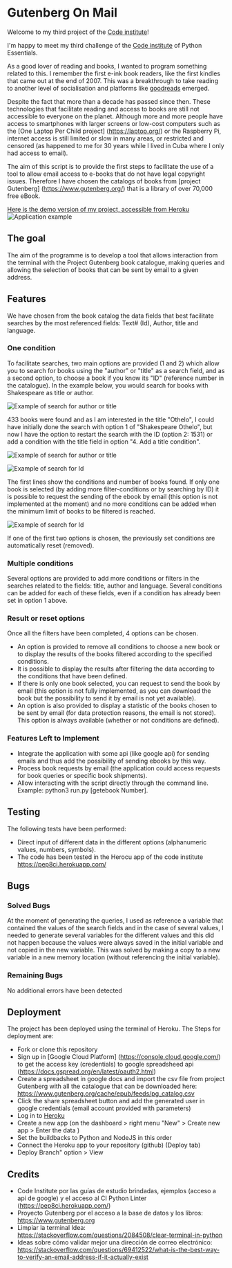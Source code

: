 # Gutenberg On Mail

Welcome to my third project of the [Code institute](https://codeinstitute.net)!

I'm happy to meet my third challenge of the [Code institute](https://codeinstitute.net) of Python Essentials. 

As a good lover of reading and books, I wanted to program something related to this. I remember the first e-ink book readers, like the first kindles that came out at the end of 2007. This was a breakthrough to take reading to another level of socialisation and platforms like [goodreads](https://www.goodreads.com/) emerged.

Despite the fact that more than a decade has passed since then. These technologies that facilitate reading and access to books are still not accessible to everyone on the planet. Although more and more people have access to smartphones with larger screens or low-cost computers such as the [One Laptop Per Child project] (https://laptop.org/) or the Raspberry Pi, internet access is still limited or slow in many areas, or restricted and censored (as happened to me for 30 years while I lived in Cuba where I only had access to email). 

The aim of this script is to provide the first steps to facilitate the use of a tool to allow email access to e-books that do not have legal copyright issues. Therefore I have chosen the catalogs of books from [project Gutenberg] (https://www.gutenberg.org/) that is a library of over 70,000 free eBook.

[Here is the demo version of my project, accessible from Heroku](https://gutenberg-on-mail.herokuapp.com/)
![Application example](https://github.com/patchamama/PP3-GutenbergOnMail/blob/main/doc/PP3-screenshot.png)

## The goal

The aim of the programme is to develop a tool that allows interaction from the terminal with the Project Gutenberg book catalogue, making queries and allowing the selection of books that can be sent by email to a given address.

## Features


We have chosen from the book catalog the data fields that best facilitate searches by the most referenced fields: Text# (Id), Author, title and language.

### One condition

To facilitate searches, two main options are provided (1 and 2) which allow you to search for books using the "author" or "title" as a search field, and as a second option, to choose a book if you know its "ID" (reference number in the catalogue). In the example below, you would search for books with Shakespeare as title or author.

![Example of search for author or title](https://github.com/patchamama/PP3-GutenbergOnMail/blob/main/doc/example1.png)

433 books were found and as I am interested in the title "Othelo", I could have initially done the search with option 1 of "Shakespeare Othelo", but now I have the option to restart the search with the ID (option 2: 1531) or add a condition with the title field in option "4. Add a title condition". 

![Example of search for author or title](https://github.com/patchamama/PP3-GutenbergOnMail/blob/main/doc/example1.1.png)

![Example of search for Id](https://github.com/patchamama/PP3-GutenbergOnMail/blob/main/doc/example1.2.png)

The first lines show the conditions and number of books found. If only one book is selected (by adding more filter-conditions or by searching by ID) it is possible to request the sending of the ebook by email (this option is not implemented at the moment) and no more conditions can be added when the minimum limit of books to be filtered is reached.

![Example of search for Id](https://github.com/patchamama/PP3-GutenbergOnMail/blob/main/doc/example1.3.png)

If one of the first two options is chosen, the previously set conditions are automatically reset (removed).

### Multiple conditions

 Several options are provided to add more conditions or filters in the searches related to the fields: title, author and language. Several conditions can be added for each of these fields, even if a condition has already been set in option 1 above.


### Result or reset options

 Once all the filters have been completed, 4 options can be chosen. 

  - An option is provided to remove all conditions to choose a new book or to display the results of the books filtered according to the specified conditions.
  - It is possible to display the results after filtering the data according to the conditions that have been defined.
  - If there is only one book selected, you can request to send the book by email (this option is not fully implemented, as you can download the book but the possibility to send it by email is not yet available).
  - An option is also provided to display a statistic of the books chosen to be sent by email (for data protection reasons, the email is not stored). This option is always available (whether or not conditions are defined).

### Features Left to Implement

  - Integrate the application with some api (like google api) for sending emails and thus add the possibility of sending ebooks by this way.
  - Process book requests by email (the application could access requests for book queries or specific book shipments).
  - Allow interacting with the script directly through the command line. Example: python3 run.py [getebook Number]. 


## Testing 

The following tests have been performed:
  - Direct input of different data in the different options (alphanumeric values, numbers, symbols).
  - The code has been tested in the Herocu app of the code institute https://pep8ci.herokuapp.com/
  

## Bugs

### Solved Bugs

At the moment of generating the queries, I used as reference a variable that contained the values of the search fields and in the case of several values, I needed to generate several variables for the different values and this did not happen because the values were always saved in the initial variable and not copied in the new variable. This was solved by making a copy to a new variable in a new memory location (without referencing the initial variable).

### Remaining Bugs

No additional errors have been detected

## Deployment

The project has been deployed using the terminal of Heroku. The Steps for deployment are:
  - Fork or clone this repository
  - Sign up in [Google Cloud Platform] (https://console.cloud.google.com/) to get the access key (credentials) to google spreadsheed api (https://docs.gspread.org/en/latest/oauth2.html)
  - Create a spreadsheet in google docs and import the csv file from project Gutenberg with all the catalogue that can be downloaded here: https://www.gutenberg.org/cache/epub/feeds/pg_catalog.csv
  - Click the share spreadsheet button and add the generated user in google credentials (email account provided with parameters)
  - Log in to [Heroku](https://heroku.com)
  - Create a new app (on the dashboard > right menu "New" > Create new app > Enter the data )
  - Set the buildbacks to Python and NodeJS in this order
  - Connect the Heroku app to your repository (github) (Deploy tab)
  - Deploy Branch" option > View

## Credits 

  - Code Institute por las guías de estudio brindadas, ejemplos (acceso a api de google) y el acceso al CI Python Linter (https://pep8ci.herokuapp.com/)
  - Proyecto Gutenberg por el acceso a la base de datos y los libros: https://www.gutenberg.org
  - Limpiar la terminal Idea: https://stackoverflow.com/questions/2084508/clear-terminal-in-python
  - Ideas sobre cómo validar mejor una dirección de correo electrónico: https://stackoverflow.com/questions/69412522/what-is-the-best-way-to-verify-an-email-address-if-it-actually-exist
